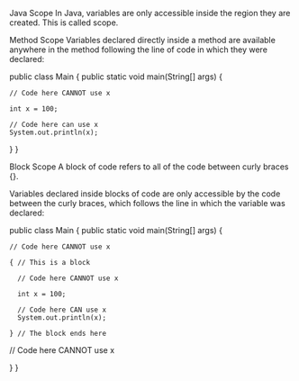 Java Scope
In Java, variables are only accessible inside the region they are created. This is called scope.

Method Scope
Variables declared directly inside a method are available anywhere in the method following the line of code in which
they were declared:

public class Main {
public static void main(String[] args) {

    // Code here CANNOT use x

    int x = 100;

    // Code here can use x
    System.out.println(x);
}
}

Block Scope
A block of code refers to all of the code between curly braces {}.

Variables declared inside blocks of code are only accessible by the code between the curly braces, 
which follows the line in which the variable was declared:

public class Main {
public static void main(String[] args) {

    // Code here CANNOT use x

    { // This is a block

      // Code here CANNOT use x

      int x = 100;

      // Code here CAN use x
      System.out.println(x);

    } // The block ends here

// Code here CANNOT use x

}
}